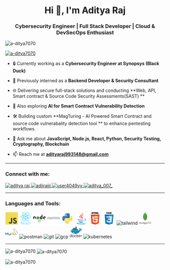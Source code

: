<h1 align="center">Hi 👋, I'm Aditya Raj</h1>
<h3 align="center">Cybersecurity Engineer | Full Stack Developer | Cloud & DevSecOps Enthusiast</h3>

<p align="left"> 
  <img src="https://komarev.com/ghpvc/?username=a-ditya7070&label=Profile%20views&color=0e75b6&style=flat" alt="a-ditya7070" /> 
</p>

<p align="left"> 
  <a href="https://github.com/ryo-ma/github-profile-trophy">
    <img src="https://github-profile-trophy.vercel.app/?username=a-ditya7070&theme=algolia" alt="a-ditya7070" />
  </a> 
</p>

- 🔒 Currently working as a **Cybersecurity Engineer at Synopsys (Black Duck)**  
- 🚀 Previously interned as a **Backend Developer & Security Consultant**  
- 🌐 Delivering secure full-stack solutions and conducting **Web, API, Smart contract & Source Code Security Assessments(SAST) **
- 🤖 Also exploring **AI for Smart Contract Vulnerability Detection**
- 🛠️ Building custom **MagTuring - AI Powered Smart Contract and source code vulnerabality detection tool ** to enhance pentesting workflows

- 💬 Ask me about **JavaScript, Node.js, React, Python, Security Testing, Cryptography, Blockchain**

- 📫 Reach me at **adityaraj993148@gmail.com**

---

<h3 align="left">Connect with me:</h3>
<p align="left">
  <a href="https://linkedin.com/in/aditya-raj-966b95203/" target="blank">
    <img align="center" src="https://raw.githubusercontent.com/rahuldkjain/github-profile-readme-generator/master/src/images/icons/Social/linked-in-alt.svg" alt="aditya raj" height="30" width="40" />
  </a>
  <a href="https://instagram.com/adiirajjj" target="blank">
    <img align="center" src="https://raw.githubusercontent.com/rahuldkjain/github-profile-readme-generator/master/src/images/icons/Social/instagram.svg" alt="adiirajjj" height="30" width="40" />
  </a>
  <a href="https://leetcode.com/user4049vy/" target="blank">
    <img align="center" src="https://raw.githubusercontent.com/rahuldkjain/github-profile-readme-generator/master/src/images/icons/Social/leet-code.svg" alt="user4049vy" height="30" width="40" />
  </a>
  <a href="https://auth.geeksforgeeks.org/user/aditya_007_/practice" target="blank">
    <img align="center" src="https://raw.githubusercontent.com/rahuldkjain/github-profile-readme-generator/master/src/images/icons/Social/geeks-for-geeks.svg" alt="aditya_007_" height="30" width="40" />
  </a>
</p>

---

<h3 align="left">Languages and Tools:</h3>
<p align="left">
  <img src="https://raw.githubusercontent.com/devicons/devicon/master/icons/javascript/javascript-original.svg" alt="javascript" width="40" height="40"/>
  <img src="https://raw.githubusercontent.com/devicons/devicon/master/icons/react/react-original-wordmark.svg" alt="react" width="40" height="40"/>
  <img src="https://raw.githubusercontent.com/devicons/devicon/master/icons/nodejs/nodejs-original-wordmark.svg" alt="nodejs" width="40" height="40"/>
  <img src="https://raw.githubusercontent.com/devicons/devicon/master/icons/express/express-original-wordmark.svg" alt="express" width="40" height="40"/>
  <img src="https://raw.githubusercontent.com/devicons/devicon/master/icons/python/python-original.svg" alt="python" width="40" height="40"/>
  <img src="https://raw.githubusercontent.com/devicons/devicon/master/icons/java/java-original.svg" alt="java" width="40" height="40"/>
  <img src="https://raw.githubusercontent.com/devicons/devicon/master/icons/html5/html5-original-wordmark.svg" alt="html5" width="40" height="40"/>
  <img src="https://raw.githubusercontent.com/devicons/devicon/master/icons/css3/css3-original-wordmark.svg" alt="css3" width="40" height="40"/>
  <img src="https://www.vectorlogo.zone/logos/tailwindcss/tailwindcss-icon.svg" alt="tailwind" width="40" height="40"/>
  <img src="https://raw.githubusercontent.com/devicons/devicon/master/icons/mongodb/mongodb-original-wordmark.svg" alt="mongodb" width="40" height="40"/>
  <img src="https://raw.githubusercontent.com/devicons/devicon/master/icons/mysql/mysql-original-wordmark.svg" alt="mysql" width="40" height="40"/>
  <img src="https://www.vectorlogo.zone/logos/getpostman/getpostman-icon.svg" alt="postman" width="40" height="40"/>
  <img src="https://www.vectorlogo.zone/logos/git-scm/git-scm-icon.svg" alt="git" width="40" height="40"/>
  <img src="https://www.vectorlogo.zone/logos/google_cloud/google_cloud-icon.svg" alt="gcp" width="40" height="40"/>
  <img src="https://raw.githubusercontent.com/devicons/devicon/master/icons/docker/docker-original-wordmark.svg" alt="docker" width="40" height="40"/>
  <img src="https://www.vectorlogo.zone/logos/kubernetes/kubernetes-icon.svg" alt="kubernetes" width="40" height="40"/>
</p>

---

<p><img align="left" src="https://github-readme-stats.vercel.app/api/top-langs?username=a-ditya7070&show_icons=true&locale=en&layout=compact" alt="a-ditya7070" /></p>

<p>&nbsp;<img align="center" src="https://github-readme-stats.vercel.app/api?username=a-ditya7070&show_icons=true&locale=en" alt="a-ditya7070" /></p>

<p><img align="center" src="https://github-readme-streak-stats.herokuapp.com/?user=a-ditya7070&" alt="a-ditya7070" /></p>
